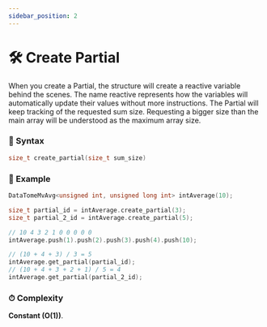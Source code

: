 ```yaml
---
sidebar_position: 2
---
```


# 🛠 Create Partial

When you create a Partial, the structure will create a reactive variable behind the scenes. The name reactive represents how the variables will automatically update their values without more instructions.
The Partial will keep tracking of the requested sum size.
Requesting a bigger size than the main array will be understood as the maximum array size.

### 📝 Syntax

```cpp
size_t create_partial(size_t sum_size)
```

### 🔮 Example

```cpp
DataTomeMvAvg<unsigned int, unsigned long int> intAverage(10);

size_t partial_id = intAverage.create_partial(3);
size_t partial_2_id = intAverage.create_partial(5);

// 10 4 3 2 1 0 0 0 0 0
intAverage.push(1).push(2).push(3).push(4).push(10);

// (10 + 4 + 3) / 3 = 5
intAverage.get_partial(partial_id);
// (10 + 4 + 3 + 2 + 1) / 5 = 4
intAverage.get_partial(partial_2_id);
```

### ⏱ Complexity

**Constant (O(1))**.
